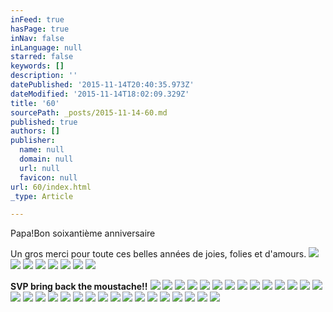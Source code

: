 ```yaml
---
inFeed: true
hasPage: true
inNav: false
inLanguage: null
starred: false
keywords: []
description: ''
datePublished: '2015-11-14T20:40:35.973Z'
dateModified: '2015-11-14T18:02:09.329Z'
title: '60'
sourcePath: _posts/2015-11-14-60.md
published: true
authors: []
publisher:
  name: null
  domain: null
  url: null
  favicon: null
url: 60/index.html
_type: Article

---
```

Papa!Bon soixantième
anniversaire 

Un gros merci pour
toute ces belles années de joies, folies et d'amours.
![](https://the-grid-user-content.s3-us-west-2.amazonaws.com/cbf879e6-6782-4e35-8280-04ca33b1d14a.JPG)
![](https://the-grid-user-content.s3-us-west-2.amazonaws.com/9abc3e67-def3-4f97-96be-0325f8487fc7.JPG)
![](https://the-grid-user-content.s3-us-west-2.amazonaws.com/2e35a919-a67d-4e06-a25c-f954e7fe0e27.JPG)
![](https://the-grid-user-content.s3-us-west-2.amazonaws.com/0c3dc1a5-37d9-45cb-8713-0daeb22a133c.JPG)
![](https://the-grid-user-content.s3-us-west-2.amazonaws.com/1d08cf09-d536-44a3-ac22-7e6c5e14183a.JPG)
![](https://the-grid-user-content.s3-us-west-2.amazonaws.com/e6500a9e-ac67-4330-ab76-3b9fe942e6a1.JPG)
![](https://the-grid-user-content.s3-us-west-2.amazonaws.com/95b9260a-dd42-4595-978c-4bc1313bbcd9.JPG)
![](https://the-grid-user-content.s3-us-west-2.amazonaws.com/ad31ce03-bdde-45aa-a71a-2755894bf286.jpg)

**SVP bring back the moustache!!**
![](https://the-grid-user-content.s3-us-west-2.amazonaws.com/d8051c46-eb5c-458d-b46c-b99c33870de4.jpg)
![](https://the-grid-user-content.s3-us-west-2.amazonaws.com/3bb977f5-c2b1-4adb-a155-0d9e925eddf5.jpg)
![](https://the-grid-user-content.s3-us-west-2.amazonaws.com/e22c6410-0d3e-4c45-a2ba-4f7fcad0edb3.jpg)
![](https://the-grid-user-content.s3-us-west-2.amazonaws.com/412bb0c2-ae2a-4076-86c7-093e2e41fabb.jpg)
![](https://the-grid-user-content.s3-us-west-2.amazonaws.com/40e893a9-1894-4544-b018-9a7c173466fa.jpg)
![](https://the-grid-user-content.s3-us-west-2.amazonaws.com/6731c181-8ab6-447e-b808-8d351e70b92b.jpg)
![](https://the-grid-user-content.s3-us-west-2.amazonaws.com/2195d60b-241d-4aff-92e1-2782c385f6e6.jpg)
![](https://the-grid-user-content.s3-us-west-2.amazonaws.com/629c75d7-5ef5-4c70-bd26-45fa4e4df9c4.jpg)
![](https://the-grid-user-content.s3-us-west-2.amazonaws.com/0ded311c-9c58-4981-9074-2f22ea534a56.jpg)
![](https://the-grid-user-content.s3-us-west-2.amazonaws.com/d83c110e-05f0-48a2-8d85-7ef71cfa75f0.jpg)
![](https://the-grid-user-content.s3-us-west-2.amazonaws.com/0b7b370d-7a6d-4110-abee-f1cb4ca4fda7.jpg)
![](https://the-grid-user-content.s3-us-west-2.amazonaws.com/bd3fe57d-91b9-40a5-a705-6c70ca37cd6d.jpg)
![](https://the-grid-user-content.s3-us-west-2.amazonaws.com/b4657a75-afa1-4703-84b4-fd4c10bf19a2.jpg)
![](https://the-grid-user-content.s3-us-west-2.amazonaws.com/190d4619-dc83-4794-b83f-70d8893cb9f1.jpg)
![](https://the-grid-user-content.s3-us-west-2.amazonaws.com/1b52c9dd-ddf1-4f75-afa9-ab2cc3e4ed54.jpg)
![](https://the-grid-user-content.s3-us-west-2.amazonaws.com/37567565-f006-4063-8a17-52e1a19a14c5.jpg)
![](https://the-grid-user-content.s3-us-west-2.amazonaws.com/7b30c64e-1f71-4af1-a517-f1178bc0bacf.jpg)
![](https://the-grid-user-content.s3-us-west-2.amazonaws.com/8d4651c0-0911-413e-8059-a73834c47384.png)
![](https://the-grid-user-content.s3-us-west-2.amazonaws.com/83662f82-2ddd-4321-9f61-b48c3bf96fb1.JPG)
![](https://the-grid-user-content.s3-us-west-2.amazonaws.com/7aaec703-a075-40b7-bd30-f8d93c9e2b4e.JPG)
![](https://the-grid-user-content.s3-us-west-2.amazonaws.com/313a7ab8-12c1-4004-8ea9-a97c2638b993.jpg)
![](https://the-grid-user-content.s3-us-west-2.amazonaws.com/3b87d7d4-2ebf-45e5-8bdb-5b463820a34f.jpg)
![](https://the-grid-user-content.s3-us-west-2.amazonaws.com/4f7c1487-942c-44e1-8845-3d3a05323508.jpg)
![](https://the-grid-user-content.s3-us-west-2.amazonaws.com/bf288f18-7e70-4ef5-acd2-923ce0ecdede.JPG)
![](https://the-grid-user-content.s3-us-west-2.amazonaws.com/fc69def6-79e4-4b59-8999-3b45fbff1f20.JPG)
![](https://the-grid-user-content.s3-us-west-2.amazonaws.com/91d48ca4-ffd0-456a-9306-c4995be07b41.jpg)
![](https://the-grid-user-content.s3-us-west-2.amazonaws.com/13bbb1e6-104a-4c86-9712-a02c4d3e2287.jpg)
![](https://the-grid-user-content.s3-us-west-2.amazonaws.com/27be2a9f-1bc6-4bc7-a30e-d0c39ff15f01.jpg)
![](https://the-grid-user-content.s3-us-west-2.amazonaws.com/e150f42d-d856-42cc-8f21-85ab237d77f4.jpg)
![](https://the-grid-user-content.s3-us-west-2.amazonaws.com/ad42d3b7-c0c2-49e3-88b1-dea9c0afd3cf.jpg)
![](https://the-grid-user-content.s3-us-west-2.amazonaws.com/f24ee0ce-6729-4cf2-850e-53b722eca548.jpg)